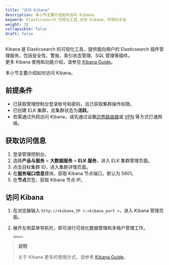 ```yaml
---
title: "访问 Kibana"
description: 本小节主要介绍如何访问 Kibana。 
keyword: Elasticsearch 可视化工具,访问 kibana，可视化平台
weight: 20
collapsible: false
draft: false
---
```


Kibana 是 Elasticsearch 的可视化工具，提供面向用户的 Elasticsearch 插件管理服务，包括安全性、警报、索引状态管理、SQL 管理等插件。  
更多 Kibana 使用和功能介绍，请参见 [Kibana Guide](https://www.elastic.co/guide/en/kibana/master/index.html)。

本小节主要介绍如何访问 Kibana。

## 前提条件

- 已获取管理控制台登录账号和密码，且已获取集群操作权限。
- 已创建 ELK 集群，且集群状态为**活跃**。
- 若需通过外网访问 Kibana，请先通过设置[边界路由器](/network/border_router/)或 [VPN](/network/vpc/manual/vpn/) 等方式打通网络。

## 获取访问信息

1. 登录管理控制台。
2. 选择**产品与服务** > **大数据服务** > **ELK 服务**，进入 ELK 集群管理页面。
3. 点击目标集群 ID，进入集群详情页面。
4. 在**服务端口信息**模块，获取 Kibana 节点端口，默认为 5601。
5. 在**节点**页签，获取 Kibana 节点 IP。

## 访问 Kibana
   
1. 在浏览器输入 `http://<kibana_IP >:<kibana_port >`，进入 Kibana 管理页面。

2. 展开左侧菜单导航栏，即可进行可视化数据管理和多租户管理工作。

   <img src="../../_images/kibana_elk.png" alt="Kibana" style="zoom:50%;" />

> **说明**
>
> 关于 Kibana 更多的使用方式，请参考 [Kibana Guide](https://www.elastic.co/guide/en/kibana/master/index.html)。
